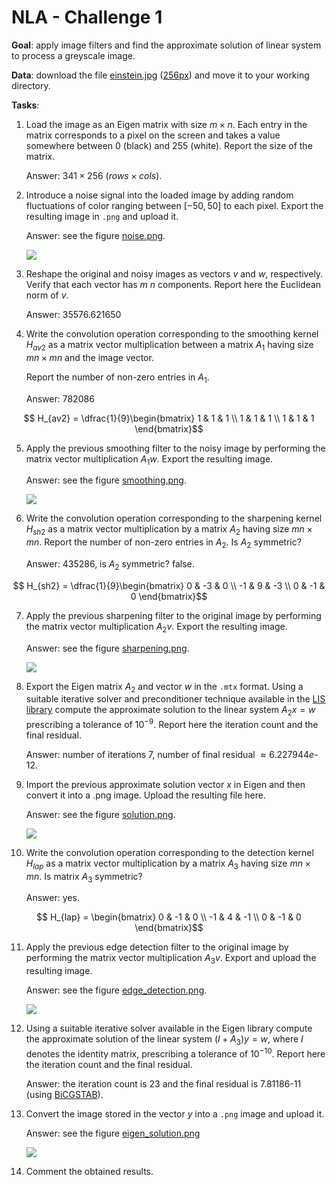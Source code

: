 # NLA - Challenge 1

**Goal**: apply image filters and find the approximate solution of linear system to process a greyscale image.

**Data**: download the file [einstein.jpg](https://commons.wikimedia.org/wiki/File:Albert_Einstein_Head.jpg)
([256px][1])
and move it to your working directory.

**Tasks**:
1. Load the image as an Eigen matrix with size $m \times n$. 
   Each entry in the matrix corresponds to a pixel on the screen and takes a value somewhere 
   between 0 (black) and 255 (white). Report the size of the matrix.
   
   Answer: $341 \times 256$ ($rows \times cols$).

2. Introduce a noise signal into the loaded image by adding random fluctuations of color ranging 
   between $[-50, 50]$ to each pixel. Export the resulting image in `.png` and upload it.

   Answer: see the figure [noise.png](resources/noise.png).

   <img src="resources/noise.png">

3. Reshape the original and noisy images as vectors $v$ and $w$, respectively. 
   Verify that each vector has $m \: n$ components. Report here the Euclidean norm of $v$.

   Answer: $35576.621650$

4. Write the convolution operation corresponding to the smoothing kernel $H_{av2}$ as a matrix vector multiplication 
   between a matrix $A_{1}$ having size $mn \times mn$ and the image vector.

   Report the number of non-zero entries in $A_{1}$.

   Answer: $782086$

```math
 H_{av2} = \dfrac{1}{9}\begin{bmatrix}
     1 & 1 & 1 \\
     1 & 1 & 1 \\
     1 & 1 & 1
 \end{bmatrix}
```

5. Apply the previous smoothing filter to the noisy image by performing the matrix vector multiplication $A_{1}w$.
   Export the resulting image.

   Answer: see the figure [smoothing.png](resources/smoothing.png).

   <img src="resources/smoothing.png">

6. Write the convolution operation corresponding to the sharpening kernel $H_{sh2}$ as a matrix vector multiplication
   by a matrix $A_{2}$ having size $mn \times mn$. Report the number of non-zero entries in $A_{2}$.
   Is $A_{2}$ symmetric?

   Answer: 435286, is $A_{2}$ symmetric? false.

```math
 H_{sh2} = \dfrac{1}{9}\begin{bmatrix}
     0 & -3 & 0 \\
     -1 & 9 & -3 \\
     0 & -1 & 0
 \end{bmatrix}
```

7. Apply the previous sharpening filter to the original image by performing the matrix vector multiplication $A_{2}v$.
   Export the resulting image.

   Answer: see the figure [sharpening.png](resources/sharpening.png).

   <img src="resources/sharpening.png">

8. Export the Eigen matrix $A_{2}$ and vector $w$ in the `.mtx` format. 
   Using a suitable iterative solver and preconditioner technique available in the [LIS library](https://www.mankier.com/3/lis) 
   compute the approximate solution to the linear system $A_{2}x = w$ prescribing a tolerance of $10^{-9}$. 
   Report here the iteration count and the final residual.

   Answer: number of iterations $7$, number of final residual $\approx 6.227944e\text{-}12$.

9. Import the previous approximate solution vector $x$ in Eigen and then convert it into a .png image.
   Upload the resulting file here.

   Answer: see the figure [solution.png](resources/solution.png).

   <img src="resources/solution.png">

10. Write the convolution operation corresponding to the detection kernel $H_{lap}$ as a matrix vector multiplication 
    by a matrix $A_{3}$ having size $mn \times mn$. Is matrix $A_{3}$ symmetric?

    Answer: yes.

```math
 H_{lap} = \begin{bmatrix}
     0 & -1 & 0 \\
     -1 & 4 & -1 \\
     0 & -1 & 0
 \end{bmatrix}
```

11. Apply the previous edge detection filter to the original image by performing the matrix vector multiplication 
    $A_{3}v$. Export and upload the resulting image.

    Answer: see the figure [edge_detection.png](resources/edge_detection.png).

    <img src="resources/edge_detection.png">

12. Using a suitable iterative solver available in the Eigen library compute the approximate solution 
    of the linear system $(I+A_{3})y = w$, where $I$ denotes the identity matrix, prescribing a tolerance of $10^{-10}$.
    Report here the iteration count and the final residual.

    Answer: the iteration count is $23$ and the final residual is $7.81186\text{-}11$ (using [BiCGSTAB][2]).

13. Convert the image stored in the vector $y$ into a `.png` image and upload it.

    Answer: see the figure [eigen_solution.png](resources/eigen_solution.png)

    <img src="resources/eigen_solution.png">

14. Comment the obtained results.

[1]: https://upload.wikimedia.org/wikipedia/commons/thumb/d/d3/Albert_Einstein_Head.jpg/256px-Albert_Einstein_Head.jpg?20141125195928=&download=
[2]: https://en.wikipedia.org/wiki/Biconjugate_gradient_stabilized_method
